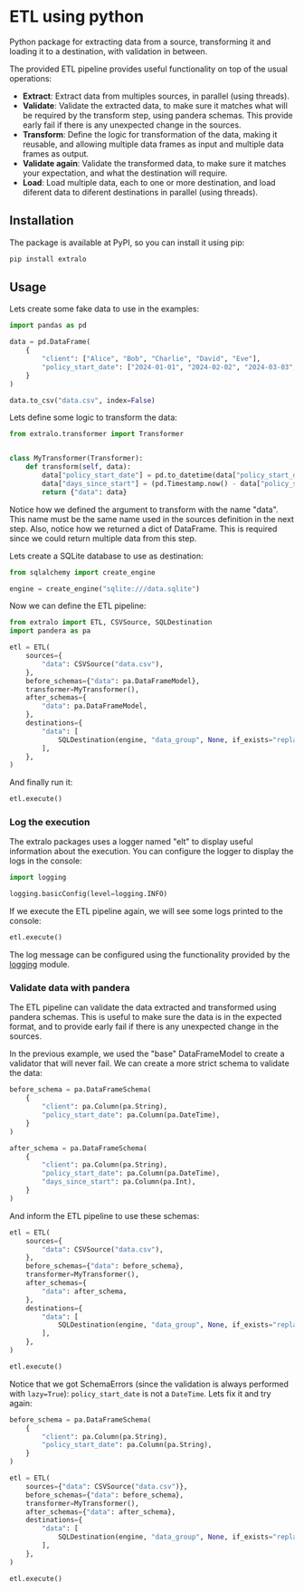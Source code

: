 # ETL using python

Python package for extracting data from a source, transforming it and loading it to a destination, with validation in between.

The provided ETL pipeline provides useful functionality on top of the usual operations:

- **Extract**: Extract data from multiples sources, in parallel (using threads).
- **Validate**: Validate the extracted data, to make sure it matches what will be required by the transform step, using pandera schemas. This provide early fail if there is any unexpected change in the sources.
- **Transform**: Define the logic for transformation of the data, making it reusable, and allowing multiple data frames as input and multiple data frames as output.
- **Validate again**: Validate the transformed data, to make sure it matches your expectation, and what the destination will require.
- **Load**: Load multiple data, each to one or more destination, and load diferent data to diferent destinations in parallel (using threads).

## Installation

The package is available at PyPI, so you can install it using pip:

```bash
pip install extralo
```

## Usage

Lets create some fake data to use in the examples:

```python
import pandas as pd

data = pd.DataFrame(
    {
        "client": ["Alice", "Bob", "Charlie", "David", "Eve"],
        "policy_start_date": ["2024-01-01", "2024-02-02", "2024-03-03", "2024-04-04", "2024-05-05"],
    }
)

data.to_csv("data.csv", index=False)
```

Lets define some logic to transform the data:

```python
from extralo.transformer import Transformer


class MyTransformer(Transformer):
    def transform(self, data):
        data["policy_start_date"] = pd.to_datetime(data["policy_start_date"])
        data["days_since_start"] = (pd.Timestamp.now() - data["policy_start_date"]).dt.days
        return {"data": data}
```

Notice how we defined the argument to transform with the name "data". This name must be the same name used in the sources definition in the next step.
Also, notice how we returned a dict of DataFrame. This is required since we could return multiple data from this step.

Lets create a SQLite database to use as destination:

```python
from sqlalchemy import create_engine

engine = create_engine("sqlite:///data.sqlite")
```

Now we can define the ETL pipeline:

```python
from extralo import ETL, CSVSource, SQLDestination
import pandera as pa

etl = ETL(
    sources={
        "data": CSVSource("data.csv"),
    },
    before_schemas={"data": pa.DataFrameModel},
    transformer=MyTransformer(),
    after_schemas={
        "data": pa.DataFrameModel,
    },
    destinations={
        "data": [
            SQLDestination(engine, "data_group", None, if_exists="replace"),
        ],
    },
)
```

And finally run it:

```python
etl.execute()
```

### Log the execution

The extralo packages uses a logger named "elt" to display useful information about the execution. You can configure the logger to display the logs in the console:

```python
import logging

logging.basicConfig(level=logging.INFO)
```

If we execute the ETL pipeline again, we will see some logs printed to the console:

```python
etl.execute()
```

The log message can be configured using the functionality provided by the [logging](https://docs.python.org/3/library/logging.html) module.

### Validate data with pandera

The ETL pipeline can validate the data extracted and transformed using pandera schemas. This is useful to make sure the data is in the expected format, and to provide early fail if there is any unexpected change in the sources.

In the previous example, we used the "base" DataFrameModel to create a validator that will never fail. We can create a more strict schema to validate the data:

```python
before_schema = pa.DataFrameSchema(
    {
        "client": pa.Column(pa.String),
        "policy_start_date": pa.Column(pa.DateTime),
    }
)

after_schema = pa.DataFrameSchema(
    {
        "client": pa.Column(pa.String),
        "policy_start_date": pa.Column(pa.DateTime),
        "days_since_start": pa.Column(pa.Int),
    }
)
```

And inform the ETL pipeline to use these schemas:

```python
etl = ETL(
    sources={
        "data": CSVSource("data.csv"),
    },
    before_schemas={"data": before_schema},
    transformer=MyTransformer(),
    after_schemas={
        "data": after_schema,
    },
    destinations={
        "data": [
            SQLDestination(engine, "data_group", None, if_exists="replace"),
        ],
    },
)

etl.execute()
```

Notice that we got SchemaErrors (since the validation is always performed with `lazy=True`): `policy_start_date` is not a `DateTime`.
Lets fix it and try again:

```python
before_schema = pa.DataFrameSchema(
    {
        "client": pa.Column(pa.String),
        "policy_start_date": pa.Column(pa.String),
    }
)

etl = ETL(
    sources={"data": CSVSource("data.csv")},
    before_schemas={"data": before_schema},
    transformer=MyTransformer(),
    after_schemas={"data": after_schema},
    destinations={
        "data": [
            SQLDestination(engine, "data_group", None, if_exists="replace"),
        ],
    },
)

etl.execute()
```
